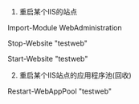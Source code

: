 1. 重启某个IIS的站点

Import-Module WebAdministration

Stop-Website "testweb"
 
Start-Website "testweb"

2. 重启某个IIS站点的应用程序池(回收)

Restart-WebAppPool "testweb"